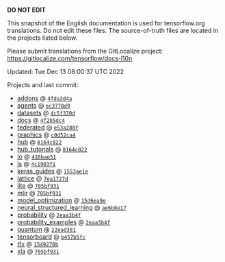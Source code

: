 __DO NOT EDIT__

This snapshot of the English documentation is used for tensorflow.org
translations. Do not edit these files. The source-of-truth files are located in
the projects listed below.

Please submit translations from the GitLocalize project: https://gitlocalize.com/tensorflow/docs-l10n

Updated: Tue Dec 13 08:00:37 UTC 2022

Projects and last commit:

- [addons](https://github.com/tensorflow/addons/tree/master/docs) @ <a href='https://github.com/tensorflow/addons/commit/4fda3d4a9c298096edd3da36244a3de8355c88e5'><code>4fda3d4a</code></a>
- [agents](https://github.com/tensorflow/agents/tree/master/docs) @ <a href='https://github.com/tensorflow/agents/commit/ec3778d9a21a96140374cac227e1e5d32327a1d0'><code>ec3778d9</code></a>
- [datasets](https://github.com/tensorflow/datasets/tree/master/docs) @ <a href='https://github.com/tensorflow/datasets/commit/4c5f370d08b0c27d653e591f74ac57b33e20f7d4'><code>4c5f370d</code></a>
- [docs](https://github.com/tensorflow/docs/tree/master/site/en) @ <a href='https://github.com/tensorflow/docs/commit/4f2b5dc48ce04d5be021d08d31b7f5c688501965'><code>4f2b5dc4</code></a>
- [federated](https://github.com/tensorflow/federated/tree/main/docs) @ <a href='https://github.com/tensorflow/federated/commit/e53a280f006bec026aab19642314dc516a4c5db2'><code>e53a280f</code></a>
- [graphics](https://github.com/tensorflow/graphics/tree/master/tensorflow_graphics/g3doc) @ <a href='https://github.com/tensorflow/graphics/commit/c0d52ca4e872febf79701b1357181b5ba7597cd7'><code>c0d52ca4</code></a>
- [hub](https://github.com/tensorflow/hub/tree/master/docs) @ <a href='https://github.com/tensorflow/hub/commit/8164c82203e6db6fe4723d96176458d30319f141'><code>8164c822</code></a>
- [hub_tutorials](https://github.com/tensorflow/hub/tree/master/examples/colab) @ <a href='https://github.com/tensorflow/hub/commit/8164c82203e6db6fe4723d96176458d30319f141'><code>8164c822</code></a>
- [io](https://github.com/tensorflow/io/tree/master/docs) @ <a href='https://github.com/tensorflow/io/commit/416bae51bc5bf5caf38f995983d4f277faa1dd9a'><code>416bae51</code></a>
- [js](https://github.com/tensorflow/tfjs-website/tree/master/docs) @ <a href='https://github.com/tensorflow/tfjs-website/commit/4c1903f11ea67457d4297cb9b8870491f6a67c9d'><code>4c1903f1</code></a>
- [keras_guides](https://github.com/tensorflow/docs/tree/snapshot-keras/site/en/guide/keras) @ <a href='https://github.com/tensorflow/docs/commit/1553ae1e4a149be71703e2ee60173b3d1e0e8c00'><code>1553ae1e</code></a>
- [lattice](https://github.com/tensorflow/lattice/tree/master/docs) @ <a href='https://github.com/tensorflow/lattice/commit/7ea1727de1e0309eb324296bc445e0bf5c5c6d74'><code>7ea1727d</code></a>
- [lite](https://github.com/tensorflow/tensorflow/tree/master/tensorflow/lite/g3doc) @ <a href='https://github.com/tensorflow/tensorflow/commit/705bf9310922214780b87c09e6a648d345e34c10'><code>705bf931</code></a>
- [mlir](https://github.com/tensorflow/tensorflow/tree/master/tensorflow/compiler/mlir/g3doc) @ <a href='https://github.com/tensorflow/tensorflow/commit/705bf9310922214780b87c09e6a648d345e34c10'><code>705bf931</code></a>
- [model_optimization](https://github.com/tensorflow/model-optimization/tree/master/tensorflow_model_optimization/g3doc) @ <a href='https://github.com/tensorflow/model-optimization/commit/15d6ea9e99c346d4f04983a6501f44b2732ebb50'><code>15d6ea9e</code></a>
- [neural_structured_learning](https://github.com/tensorflow/neural-structured-learning/tree/master/g3doc) @ <a href='https://github.com/tensorflow/neural-structured-learning/commit/ae6b8e1753109b6b92a6037555bee6c1b30aaebb'><code>ae6b8e17</code></a>
- [probability](https://github.com/tensorflow/probability/tree/main/tensorflow_probability/g3doc) @ <a href='https://github.com/tensorflow/probability/commit/2eaa3b4feeccc853175eb3348cb9585f233a6043'><code>2eaa3b4f</code></a>
- [probability_examples](https://github.com/tensorflow/probability/tree/main/tensorflow_probability/examples/jupyter_notebooks) @ <a href='https://github.com/tensorflow/probability/commit/2eaa3b4feeccc853175eb3348cb9585f233a6043'><code>2eaa3b4f</code></a>
- [quantum](https://github.com/tensorflow/quantum/tree/master/docs) @ <a href='https://github.com/tensorflow/quantum/commit/22ead381acb6446d11b4be17e03d8a57fe59a429'><code>22ead381</code></a>
- [tensorboard](https://github.com/tensorflow/tensorboard/tree/master/docs) @ <a href='https://github.com/tensorflow/tensorboard/commit/b457b5fc7184ff40ec7fcb3bff23df30e6e5f08e'><code>b457b5fc</code></a>
- [tfx](https://github.com/tensorflow/tfx/tree/master/docs) @ <a href='https://github.com/tensorflow/tfx/commit/1549270bd98d1bda11e4c15062f09095ff87d22a'><code>1549270b</code></a>
- [xla](https://github.com/tensorflow/tensorflow/tree/master/tensorflow/compiler/xla/g3doc) @ <a href='https://github.com/tensorflow/tensorflow/commit/705bf9310922214780b87c09e6a648d345e34c10'><code>705bf931</code></a>

